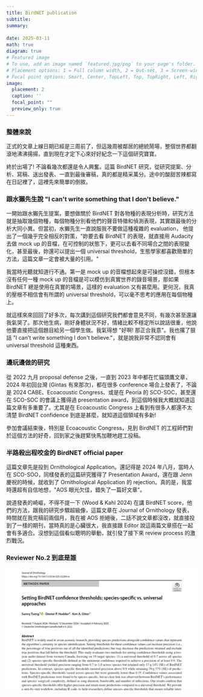 ```yaml
---
title: BirdNET publication
subtitle: 
summary: 

date: 2025-03-11
math: true
diagram: true
# Featured image
# To use, add an image named `featured.jpg/png` to your page's folder.
# Placement options: 1 = Full column width, 2 = Out-set, 3 = Screen-width
# Focal point options: Smart, Center, TopLeft, Top, TopRight, Left, Right, BottomLeft, Bottom, BottomRight
image:
  placement: 2
  caption: ''
  focal_point: ""
  preview_only: true
---
```


### 整體來說

正式的文章上線日期已經是三周前了，但這幾周被鄰居的總統鬧場，整個世界都翻滾地沸沸揚揚，直到現在才定下心來好好紀念一下這個研究寶寶。

終於出場了! 不論看幾次都還是令人興奮。這篇 BirdNET 研究，從研究提案、分析、寫稿、送出發表、一直到最後審稿，真的都是精采萬分。途中的酸甜苦辣都寫在日記裡了，這裡先來簡單的倒敘。


### 跟水獺先生說 "I can't write something that I don't believe."
一開始跟水獺先生提案，要想做關於 BirdNET 對各物種的表現分析時，研究方法就是抽取幾個物種，每個物種分別看他們的聲音特徵和偵測表現，其實跟最後的分析大同小異。但當初，水獺先生一直說服我不要做這種複雜的 evaluation， 他提出了一個幾乎完全相反的對策，"妳要去看 BirdNET 的表現，就直接用 Audacity 去做 mock up 的音檔，在可控制的狀態下，更可以去看不同場合之間的表現變化，甚至最後，妳還可以提出一個 universal threshold，生態學家都喜歡簡單的方法，這篇文章一定會被大量的引用。"

我當時光聽就知道行不通。第一是 mock up 的音檔想起來是可操控沒錯，但根本沒有任何一種 mock up 的音檔是可以模仿到真實世界的錄音場景，那如果 BirdNET 總是使用在真實的場景，這樣的 evaluation 又有甚麼用。更何況，我真的壓根不相信會有所謂的 universal threshold，可以毫不思考的應用在每個物種上。

就這樣來來回回了好多次，每次講到這個研究我們都會意見不同，有幾次甚至還讓我氣哭了。那次他生病，剛好身體狀況不好，情緒比較不穩定所以說話很重，他說他要直接把這個題目給另一個學生做。我氣得想 "好啊! 那正合我意"。我也撂了狠話 "I can't write something I don't believe."，就是說我非常不認同會有 universal threshold 這種東西。


### 邊玩邊做的研究
從 2022 九月 proposal defense 之後，一直到 2023 年中都在忙貓頭鷹文章，2024 年初回台灣 (Gintas 有來那次)，都在很多 conference 場合上發表了，不論是 2024 CABE、Ecoacoustic Congress、或是在 Peoria 的 SCO-SOC，甚至還在 SCO-SOC 的會議上獲得過 presentation award，到這個時候我大概就知道這篇文章有多重要了。尤其是在 Ecoacoustic Congress 上看到有很多人都還不太清楚 BirdNET confidence 到底是甚麼，就知道這個領域有多新!

參加會議結束後，特別是 Ecoacoustic Congress，見到 BirdNET 的工程師們對於這個方法的好奇，回到家之後趕緊快馬加鞭地趕工投稿。


### 半路殺出程咬金的 BirdNET official paper
這篇文章先是投到 Ornithological Application。還記得是 2024 年八月，當時人在 SCO-SOO，同樣發表的這篇研究獲得了 Presentation Award，還在跟 Jenn 慶祝的時候，就收到了 Ornithological Application 的 rejection。真的是，我當時還超有自信地想，"AOS 眼光欠佳，錯失了一篇好文章"。

說道發表的崎嶇，不得不提一下 (Wood & Kahl 2024) 在講 BirdNET score，他們的方法，跟我的研究步驟超級像，這篇文章在 Journal of Ornithology 發表，時間就在我完稿前兩個月，我在被 AOS 拒絕後，二話不說文章都沒改，就直接投到了一樣的期刊，當時真的是心臟很大，我直接跟 Editor 說這兩篇文章搭在一起會有多適合。沒想到這個看似聰明的舉動，就引發了接下來 review process 的激烈戰況。


### Reviewer No.2 到底是誰





![alt text](image.png)
